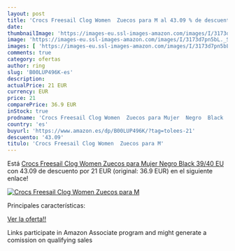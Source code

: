 ```yaml
---
layout: post
title: 'Crocs Freesail Clog Women  Zuecos para M al 43.09 % de descuento'
date: 
thumbnailImage: 'https://images-eu.ssl-images-amazon.com/images/I/3173d7pn5bL._SL200_.jpg'
image: 'https://images-eu.ssl-images-amazon.com/images/I/3173d7pn5bL._SL200_.jpg'
images: [ 'https://images-eu.ssl-images-amazon.com/images/I/3173d7pn5bL._SL200_.jpg' ]
comments: true
category: ofertas
author: ring
slug: 'B00LUP496K-es'
description:
actualPrice: 21 EUR
currency: EUR
price: 21
comparePrice: 36.9 EUR
inStock: true
prodname: 'Crocs Freesail Clog Women  Zuecos para Mujer  Negro  Black   39/40 EU'
country: 'es'
buyurl: 'https://www.amazon.es/dp/B00LUP496K/?tag=tolees-21'
descuento: '43.09'
titulo: 'Crocs Freesail Clog Women  Zuecos para M'
---
```


Está [Crocs Freesail Clog Women  Zuecos para Mujer  Negro  Black   39/40 EU](https://www.amazon.es/dp/B00LUP496K/?tag=tolees-21) con 43.09 de descuento por 21 EUR (original: 36.9 EUR) en el siguiente enlace!

[![Crocs Freesail Clog Women  Zuecos para M](https://images-eu.ssl-images-amazon.com/images/I/3173d7pn5bL._SL200_.jpg)](https://www.amazon.es/dp/B00LUP496K/?tag=tolees-21)

Principales características:


[Ver la oferta!!](https://www.amazon.es/dp/B00LUP496K/?tag=tolees-21)

Links participate in Amazon Associate program and might generate a comission on qualifying sales


